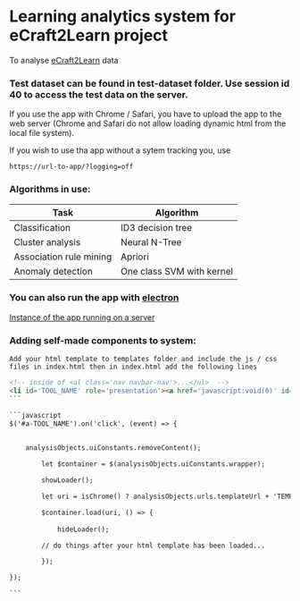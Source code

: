 # Learning analytics system for eCraft2Learn project
To analyse [eCraft2Learn](http://project.ecraft2learn.eu) data

### Test dataset can be found in test-dataset folder. Use session id 40 to access the test data on the server.
If you use the app with Chrome / Safari, you have to upload the app to the web server (Chrome and Safari do not allow loading dynamic html from the local file system).

If you wish to use tha app without a sytem tracking you, use

```
https://url-to-app/?logging=off
```

### Algorithms in use:
Task | Algorithm
--- | ---
Classification | ID3 decision tree
Cluster analysis | Neural N-Tree
Association rule mining | Apriori
Anomaly detection | One class SVM with kernel

### You can also run the app with [electron](https://electron.atom.io)

[Instance of the app running on a server](https://ecraft2learn.github.io/learning-analytics/)

### Adding self-made components to system:
```
Add your html template to templates folder and include the js / css files in index.html then in index.html add the following lines
```
````html
<!-- inside of <ul class='nav navbar-nav'>...</ul>  -->
<li id='TOOL_NAME' role='presentation'><a href='javascript:void(0)' id='a-TOOL_NAME'>&nbsp;&nbsp;<span class='glyphicon glyphicon-ICON'></span> TOOL_NAME</span></a></li>
```

```javascript
$('#a-TOOL_NAME').on('click', (event) => {


	analysisObjects.uiConstants.removeContent();
 
       	let $container = $(analysisObjects.uiConstants.wrapper);

        showLoader();

        let uri = isChrome() ? analysisObjects.urls.templateUrl + 'TEMPLATE_NAME.html' : 'templates/TEMPLATE_NAME.html';

        $container.load(uri, () => {
 
        	hideLoader();

		// do things after your html template has been loaded...

        });

});

```
